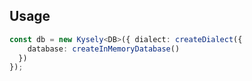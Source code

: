 ## Usage

```ts
const db = new Kysely<DB>({ dialect: createDialect({
    database: createInMemoryDatabase()
  })
});
```
